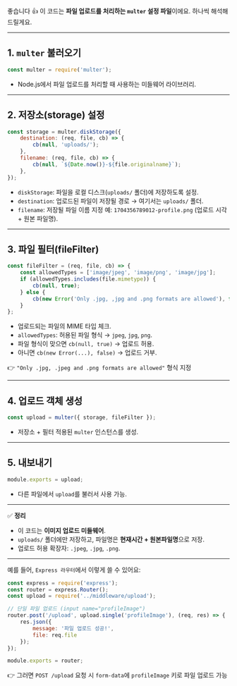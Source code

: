 좋습니다 👍 이 코드는 **파일 업로드를 처리하는 `multer` 설정 파일**이에요. 하나씩 해석해드릴게요.

---

## 1. `multer` 불러오기

```js
const multer = require('multer');
```
* Node.js에서 파일 업로드를 처리할 때 사용하는 미들웨어 라이브러리.

---

## 2. 저장소(storage) 설정

```js
const storage = multer.diskStorage({
    destination: (req, file, cb) => {
        cb(null, 'uploads/');
    },
    filename: (req, file, cb) => {
        cb(null, `${Date.now()}-${file.originalname}`);
    },
});
```

* `diskStorage`: 파일을 로컬 디스크(`uploads/` 폴더)에 저장하도록 설정.
* `destination`: 업로드된 파일이 저장될 경로 → 여기서는 `uploads/` 폴더.
* `filename`: 저장될 파일 이름 지정
  예: `1704356789012-profile.png` (업로드 시각 + 원본 파일명).

---

## 3. 파일 필터(fileFilter)

```js
const fileFilter = (req, file, cb) => {
    const allowedTypes = ['image/jpeg', 'image/png', 'image/jpg'];
    if (allowedTypes.includes(file.mimetype)) {
        cb(null, true);
    } else {
        cb(new Error('Only .jpg, ,jpg and .png formats are allowed'), false);
    }
};
```

* 업로드되는 파일의 MIME 타입 체크.
* `allowedTypes`: 허용된 파일 형식 → `jpeg`, `jpg`, `png`.
* 파일 형식이 맞으면 `cb(null, true)` → 업로드 허용.
* 아니면 `cb(new Error(...), false)` → 업로드 거부.

👉 `"Only .jpg, .jpeg and .png formats are allowed"` 형식 지정

---

## 4. 업로드 객체 생성

```js
const upload = multer({ storage, fileFilter });
```
* 저장소 + 필터 적용된 `multer` 인스턴스를 생성.

---

## 5. 내보내기

```js
module.exports = upload;
```

* 다른 파일에서 `upload`를 불러서 사용 가능.

---

✅ **정리**

* 이 코드는 **이미지 업로드 미들웨어**.
* `uploads/` 폴더에만 저장하고, 파일명은 **현재시간 + 원본파일명**으로 저장.
* 업로드 허용 확장자: `.jpeg`, `.jpg`, `.png`.

---

예를 들어, `Express 라우터`에서 이렇게 쓸 수 있어요:

```js
const express = require('express');
const router = express.Router();
const upload = require('../middleware/upload');

// 단일 파일 업로드 (input name="profileImage")
router.post('/upload', upload.single('profileImage'), (req, res) => {
    res.json({
        message: '파일 업로드 성공!',
        file: req.file
    });
});

module.exports = router;
```

👉 그러면 `POST /upload` 요청 시 `form-data`에 `profileImage` 키로 파일 업로드 가능



